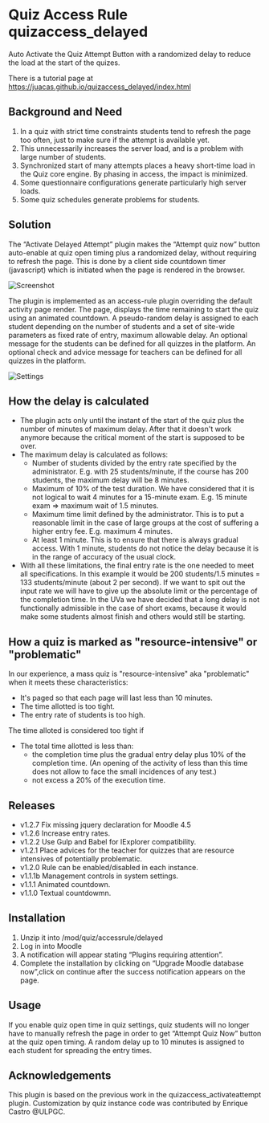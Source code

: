 # Quiz Access Rule quizaccess_delayed
Auto Activate the Quiz Attempt Button with a randomized delay to reduce the load at the start of the quizes.

There is a tutorial page at https://juacas.github.io/quizaccess_delayed/index.html

## Background and Need

1) In a quiz with strict time constraints students tend to refresh the page too often, just to make sure if the attempt is available yet.
2) This unnecessarily increases the server load, and is a problem with large number of students.
3) Synchronized start of many attempts places a heavy short-time load in the Quiz core engine. By phasing in access, the impact is minimized.
4) Some questionnaire configurations generate particularly high server loads.
5) Some quiz schedules generate problems for students.

## Solution

The “Activate Delayed Attempt” plugin makes the “Attempt quiz now” button auto-enable at quiz open timing plus a randomized delay, without requiring to refresh the page.
This is done by a client side countdown timer (javascript) which is initiated when the page is rendered in the browser.

![Screenshot](pix/screenshot_flipdown_esp.png)

The plugin is implemented as an access-rule plugin overriding the default activity page render.
The page, displays the time remaining to start the quiz using an animated countdown.
A pseudo-random delay is assigned to each student depending on the number of students and a set of site-wide parameters as fixed rate of entry, maximum allowable delay.
An optional message for the students can be defined for all quizzes in the platform.
An optional check and advice message for teachers can be defined for all quizzes in the platform.

![Settings](pix/screenshot_settings.png)


## How the delay is calculated
- The plugin acts only until the instant of the start of the quiz plus the number of minutes of maximum delay. After that it doesn't work anymore because the critical moment of the start is supposed to be over.
- The maximum delay is calculated as follows:
  - Number of students divided by the entry rate specified by the administrator. E.g. with 25 students/minute, if the course has 200 students, the maximum delay will be 8 minutes.
  - Maximum of 10% of the test duration. We have considered that it is not logical to wait 4 minutes for a 15-minute exam. E.g. 15 minute exam => maximum wait of 1.5 minutes.
  - Maximum time limit defined by the administrator. This is to put a reasonable limit in the case of large groups at the cost of suffering a higher entry fee. E.g. maximum 4 minutes.
  - At least 1 minute. This is to ensure that there is always gradual access. With 1 minute, students do not notice the delay because it is in the range of accuracy of the usual clock.
- With all these limitations, the final entry rate is the one needed to meet all specifications. In this example it would be 200 students/1.5 minutes = 133 students/minute (about 2 per second). If we want to spit out the input rate we will have to give up the absolute limit or the percentage of the completion time. In the UVa we have decided that a long delay is not functionally admissible in the case of short exams, because it would make some students almost finish and others would still be starting.

## How a quiz is marked as "resource-intensive" or "problematic"

In our experience, a mass quiz is "resource-intensive" aka "problematic" when it meets these characteristics:
- It's paged so that each page will last less than 10 minutes.
- The time allotted is too tight.
- The entry rate of students is too high.

The time alloted is considered too tight if
- The total time allotted is less than:
  - the completion time plus the gradual entry delay plus 10% of the completion time. (An opening of the activity of less than this time does not allow to face the small incidences of any test.)
  - not excess a 20% of the execution time.

## Releases
- v1.2.7 Fix missing jquery declaration for Moodle 4.5
- v1.2.6 Increase entry rates.
- v1.2.2 Use Gulp and Babel for IExplorer compatibility.
- v1.2.1 Place advices for the teacher for quizzes that are resource intensives of potentially problematic.
- v1.2.0 Rule can be enabled/disabled in each instance.
- v1.1.1b Management controls in system settings.
- v1.1.1 Animated countdown.
- v1.1.0 Textual countdowmn.

## Installation

1) Unzip it into /mod/quiz/accessrule/delayed
2) Log in into Moodle
3) A notification will appear stating “Plugins requiring attention”.
4) Complete the installation by clicking on “Upgrade Moodle database now”,click on continue after the success
notification appears on the page.

## Usage

If you enable quiz open time in quiz settings, quiz students will no longer have to manually refresh the
page in order to get “Attempt Quiz Now” button at the quiz open timing.
A random delay up to 10 minutes is assigned to each student for spreading the entry times.

## Acknowledgements

This plugin is based on the previous work in the quizaccess_activateattempt plugin.
Customization by quiz instance code was contributed by Enrique Castro @ULPGC.